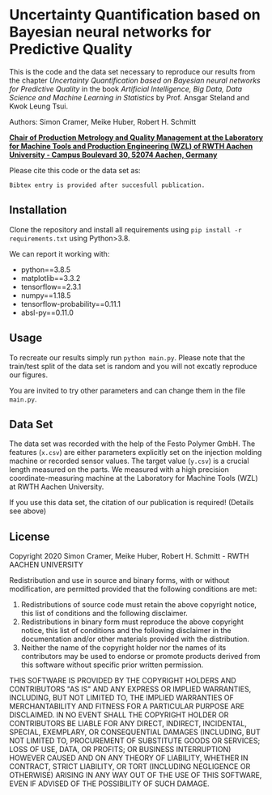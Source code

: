 # Uncertainty Quantification based on Bayesian neural networks for Predictive Quality
This is the code and the data set necessary to reproduce our results from the chapter _Uncertainty Quantification based on Bayesian neural networks for Predictive Quality_ in the book _Artificial Intelligence, Big Data, Data Science and Machine Learning in Statistics_ by Prof. Ansgar Steland and Kwok Leung Tsui.

Authors: Simon Cramer, Meike Huber, Robert H. Schmitt

**[Chair of Production Metrology and Quality Management at the Laboratory for Machine Tools and Production Engineering (WZL) of RWTH Aachen University - Campus Boulevard 30, 52074 Aachen, Germany](https://www.wzl.rwth-aachen.de/cms/WZL/Forschung/~sujg/Fertigungsmesstechnik/)**

Please cite this code or the data set as:

```
Bibtex entry is provided after succesfull publication.
```

## Installation

Clone the repository and install all requirements using `pip install -r requirements.txt` using Python>3.8.

We can report it working with:
- python==3.8.5
- matplotlib==3.3.2
- tensorflow==2.3.1
- numpy==1.18.5
- tensorflow-probability==0.11.1
- absl-py==0.11.0

## Usage

To recreate our results simply run `python main.py`. Please note that the train/test split of the data set is random and you will not excatly reproduce our figures.

You are invited to try other parameters and can change them in the file `main.py`.

## Data Set

The data set was recorded with the help of the Festo Polymer GmbH. The features (`x.csv`) are either parameters explicitly set on the injection molding machine or recorded sensor values. The target value (`y.csv`) is a crucial length measured on the parts. We measured with a high precision coordinate-measuring machine at the Laboratory for Machine Tools (WZL) at RWTH Aachen University.

If you use this data set, the citation of our publication is required! (Details see above)

## License
Copyright 2020 Simon Cramer, Meike Huber, Robert H. Schmitt - RWTH AACHEN UNIVERSITY

Redistribution and use in source and binary forms, with or without modification, are permitted provided that the following conditions are met:

1. Redistributions of source code must retain the above copyright notice, this list of conditions and the following disclaimer.
2. Redistributions in binary form must reproduce the above copyright notice, this list of conditions and the following disclaimer in the documentation and/or other materials provided with the distribution.
3. Neither the name of the copyright holder nor the names of its contributors may be used to endorse or promote products derived from this software without specific prior written permission.

THIS SOFTWARE IS PROVIDED BY THE COPYRIGHT HOLDERS AND CONTRIBUTORS "AS IS" AND ANY EXPRESS OR IMPLIED WARRANTIES, INCLUDING, BUT NOT LIMITED TO, THE IMPLIED WARRANTIES OF MERCHANTABILITY AND FITNESS FOR A PARTICULAR PURPOSE ARE DISCLAIMED. IN NO EVENT SHALL THE COPYRIGHT HOLDER OR CONTRIBUTORS BE LIABLE FOR ANY DIRECT, INDIRECT, INCIDENTAL, SPECIAL, EXEMPLARY, OR CONSEQUENTIAL DAMAGES (INCLUDING, BUT NOT LIMITED TO, PROCUREMENT OF SUBSTITUTE GOODS OR SERVICES; LOSS OF USE, DATA, OR PROFITS; OR BUSINESS INTERRUPTION) HOWEVER CAUSED AND ON ANY THEORY OF LIABILITY, WHETHER IN CONTRACT, STRICT LIABILITY, OR TORT (INCLUDING NEGLIGENCE OR OTHERWISE) ARISING IN ANY WAY OUT OF THE USE OF THIS SOFTWARE, EVEN IF ADVISED OF THE POSSIBILITY OF SUCH DAMAGE.
